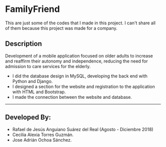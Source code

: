 # FamilyFriend

This are just some of the codes that I made in this project. I can't share all of them because this project was made for a company.

## Description
Development of a mobile application focused on older adults to increase and reaffirm their autonomy and
independence, reducing the need for admission to care services for the elderly.
 - I did the database design in MySQL, developing the back end with Python and Django.
 - I designed a section for the website and registration to the application with HTML and Bootstrap.
 - I made the connection between the website and database.

---

## Developed By:
 - Rafael de Jesús Anguiano Suárez del Real (Agosto - Diciembre 2018)
 - Cecilia Alexia Torres Guzmán.
 - Jose Adrián Ochoa Sánchez.
